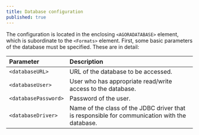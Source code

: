 ```yaml
---
title: Database configuration
published: true
---
```


The configuration is located in the enclosing `<AGORADATABASE>` element, which is subordinate to the `<Formats>` element. First, some basic parameters of the database must be specified. These are in detail:

| Parameter | Description |
| :--- | :--- |
| `<databaseURL>` | URL of the database to be accessed. |
| `<databaseUser>` | User who has appropriate read/write access to the database. |
| `<databasePassword>` | Password of the user. |
| `<databaseDriver>` | Name of the class of the JDBC driver that is responsible for communication with the database. |

